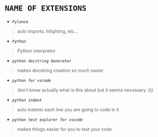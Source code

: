 # `NAME OF EXTENSIONS`
- *`Pylance`*
> auto imports, hilighting, etc...
- *`Python`* 
> Python interpretor
- *`python docstring Generator`*
> makes docstring creation so much easier
- *`python for vscode`*
> don't know actually what is this about but it seems necessary :)))
- *`python indent`* 
> auto indents each line you are going to code in it 
- *`python test explorer for vscode`*
> makes things easier for you to test your code 
